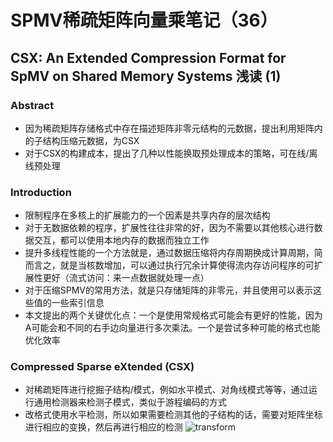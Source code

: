 # SPMV稀疏矩阵向量乘笔记（36）
## CSX: An Extended Compression Format for SpMV on Shared Memory Systems 浅读 (1)
### **Abstract**
* 因为稀疏矩阵存储格式中存在描述矩阵非零元结构的元数据，提出利用矩阵内的子结构压缩元数据，为CSX
* 对于CSX的构建成本，提出了几种以性能换取预处理成本的策略，可在线/离线预处理
### **Introduction**
* 限制程序在多核上的扩展能力的一个因素是共享内存的层次结构
* 对于无数据依赖的程序，扩展性往往非常的好，因为不需要以其他核心进行数据交互，都可以使用本地内存的数据而独立工作
* 提升多线程性能的一个方法就是，通过数据压缩将内存周期换成计算周期，简而言之，就是当核数增加，可以通过执行冗余计算使得流内存访问程序的可扩展性更好（流式访问：来一点数据就处理一点）
* 对于压缩SPMV的常用方法，就是只存储矩阵的非零元，并且使用可以表示这些值的一些索引信息
* 本文提出的两个关键优化点：一个是使用常规格式可能会有更好的性能，因为A可能会和不同的右手边向量进行多次乘法。一个是尝试多种可能的格式也能优化效率
### **Compressed Sparse eXtended (CSX)**
* 对稀疏矩阵进行挖掘子结构/模式，例如水平模式、对角线模式等等，通过运行通用检测器来检测子模式，类似于游程编码的方式
* 改格式使用水平检测，所以如果需要检测其他的子结构的话，需要对矩阵坐标进行相应的变换，然后再进行相应的检测
![transform](/mymd/学习日记-spmv（36）/transform.png)